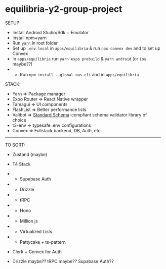 # equilibria-y2-group-project

SETUP:

- Install Android Studio/Sdk + Emulator
- Install npm+yarn
- Run `yarn` in root folder
- Set up `.env.local` in `apps/equilibria` & run `npx convex dev` and to set up Convex
- In `apps/equilibria` run `yarn expo prebuild` & `yarn android` (or `ios` maybe??)
- - Run `npm install --global eas-cli` and in `apps/equilibria`

STACK:

- Yarn => Package manager
- Expo Router => React Native wrapper
- Tamagui => UI components
- FlashList => Better performance lists
- Valibot => [Standard Schema](https://github.com/standard-schema/standard-schema)-compliant schema validator library of choice
- t3-env => typesafe .env configurations
- Convex => Fullstack backend, DB, Auth, etc.

---

TO SORT:

- Zustand (maybe)
- T4 Stack
- - Supabase Auth
- - Drizzle
- - tRPC
- - Hono
- - Million.js
- - Virtualized Lists
- - Pattycake + ts-pattern

- Clerk + Convex for Auth
- Drizzle maybe?? tRPC maybe?? Supabase Auth??
